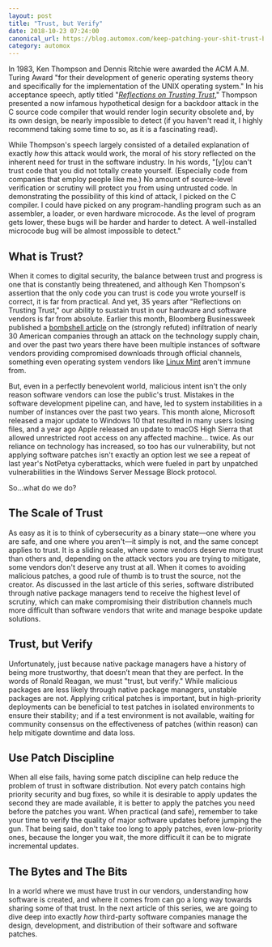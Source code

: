 ```yaml
---
layout: post
title: "Trust, but Verify"
date: 2018-10-23 07:24:00
canonical_url: https://blog.automox.com/keep-patching-your-shit-trust-but-verify
category: automox
---
```


In 1983, Ken Thompson and Dennis Ritchie were awarded the ACM A.M. Turing Award "for their development of generic operating systems theory and specifically for the implementation of the UNIX operating system." In his acceptance speech, aptly titled "*[Reflections on Trusting Trust](https://www.archive.ece.cmu.edu/~ganger/712.fall02/papers/p761-thompson.pdf)*," Thompson presented a now infamous hypothetical design for a backdoor attack in the C source code compiler that would render login security obsolete and, by its own design, be nearly impossible to detect (if you haven't read it, I highly recommend taking some time to so, as it is a fascinating read).

While Thompson's speech largely consisted of a detailed explanation of exactly *how* this attack would work, the moral of his story reflected on the inherent need for trust in the software industry. In his words, "\[y\]ou can't trust code that you did not totally create yourself. (Especially code from companies that employ people like me.) No amount of source-level verification or scrutiny will protect you from using untrusted code. In demonstrating the possibility of this kind of attack, I picked on the C compiler. I could have picked on any program-handling program such as an assembler, a loader, or even hardware microcode. As the level of program gets lower, these bugs will be harder and harder to detect. A well-installed microcode bug will be almost impossible to detect."

## What is Trust?

When it comes to digital security, the balance between trust and progress is one that is constantly being threatened, and although Ken Thompson's assertion that the only code you can trust is code you wrote yourself is correct, it is far from practical. And yet, 35 years after "Reflections on Trusting Trust," our ability to sustain trust in our hardware and software vendors is far from absolute. Earlier this month, Bloomberg Businessweek published a [bombshell article](https://www.bloomberg.com/news/features/2018-10-04/the-big-hack-how-china-used-a-tiny-chip-to-infiltrate-america-s-top-companies) on the (strongly refuted) infiltration of nearly 30 American companies through an attack on the technology supply chain, and over the past two years there have been multiple instances of software vendors providing compromised downloads through official channels, something even operating system vendors like [Linux Mint](https://blog.linuxmint.com/?p=2994) aren't immune from.

But, even in a perfectly benevolent world, malicious intent isn't the only reason software vendors can lose the public's trust. Mistakes in the software development pipeline can, and have, led to system instabilities in a number of instances over the past two years. This month alone, Microsoft released a major update to Windows 10 that resulted in many users losing files, and a year ago Apple released an update to macOS High Sierra that allowed unrestricted root access on any affected machine… twice. As our reliance on technology has increased, so too has our vulnerability, but not applying software patches isn't exactly an option lest we see a repeat of last year's NotPetya cyberattacks, which were fueled in part by unpatched vulnerabilities in the Windows Server Message Block protocol.

So…what do we do?

## The Scale of Trust

As easy as it is to think of cybersecurity as a binary state—one where you are safe, and one where you aren't—it simply is not, and the same concept applies to trust. It is a sliding scale, where some vendors deserve more trust than others and, depending on the attack vectors you are trying to mitigate, some vendors don't deserve any trust at all. When it comes to avoiding malicious patches, a good rule of thumb is to trust the source, not the creator. As discussed in the last article of this series, software distributed through native package managers tend to receive the highest level of scrutiny, which can make compromising their distribution channels much more difficult than software vendors that write and manage bespoke update solutions.

## Trust, but Verify

Unfortunately, just because native package managers have a history of being more trustworthy, that doesn’t mean that they are perfect. In the words of Ronald Reagan, we must "trust, but verify." While malicious packages are less likely through native package managers, unstable packages are not. Applying critical patches is important, but in high-priority deployments can be beneficial to test patches in isolated environments to ensure their stability; and if a test environment is not available, waiting for community consensus on the effectiveness of patches (within reason) can help mitigate downtime and data loss.

## Use Patch Discipline

When all else fails, having some patch discipline can help reduce the problem of trust in software distribution. Not every patch contains high priority security and bug fixes, so while it is desirable to apply updates the second they are made available, it is better to apply the patches you need before the patches you want. When practical (and safe), remember to take your time to verify the quality of major software updates before jumping the gun. That being said, don't take too long to apply patches, even low-priority ones, because the longer you wait, the more difficult it can be to migrate incremental updates.

## The Bytes and The Bits

In a world where we must have trust in our vendors, understanding how software is created, and where it comes from can go a long way towards sharing some of that trust. In the next article of this series, we are going to dive deep into exactly *how* third-party software companies manage the design, development, and distribution of their software and software patches.